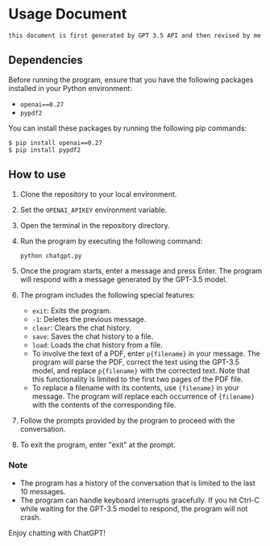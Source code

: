 # Usage Document

`this document is first generated by GPT 3.5 API and then revised by me`

## Dependencies

Before running the program, ensure that you have the following packages installed in your Python environment:

- `openai==0.27`
- `pypdf2`

You can install these packages by running the following pip commands:

```
$ pip install openai==0.27
$ pip install pypdf2
```

## How to use

1. Clone the repository to your local environment.
2. Set the `OPENAI_APIKEY` environment variable.
3. Open the terminal in the repository directory.
4. Run the program by executing the following command:

   ```
   python chatgpt.py
   ```

5. Once the program starts, enter a message and press Enter. The program will respond with a message generated by the GPT-3.5 model.
6. The program includes the following special features:
   - `exit`: Exits the program.
   - `-1`: Deletes the previous message.
   - `clear`: Clears the chat history.
   - `save`: Saves the chat history to a file.
   - `load`: Loads the chat history from a file.
   - To involve the text of a PDF, enter `p{filename}` in your message. The program will parse the PDF, correct the text using the GPT-3.5 model, and replace `p{filename}` with the corrected text. Note that this functionality is limited to the first two pages of the PDF file.
   - To replace a filename with its contents, use `{filename}` in your message. The program will replace each occurrence of `{filename}` with the contents of the corresponding file.
7. Follow the prompts provided by the program to proceed with the conversation.
8. To exit the program, enter "exit" at the prompt.

### Note

- The program has a history of the conversation that is limited to the last 10 messages.
- The program can handle keyboard interrupts gracefully. If you hit Ctrl-C while waiting for the GPT-3.5 model to respond, the program will not crash. 

Enjoy chatting with ChatGPT!